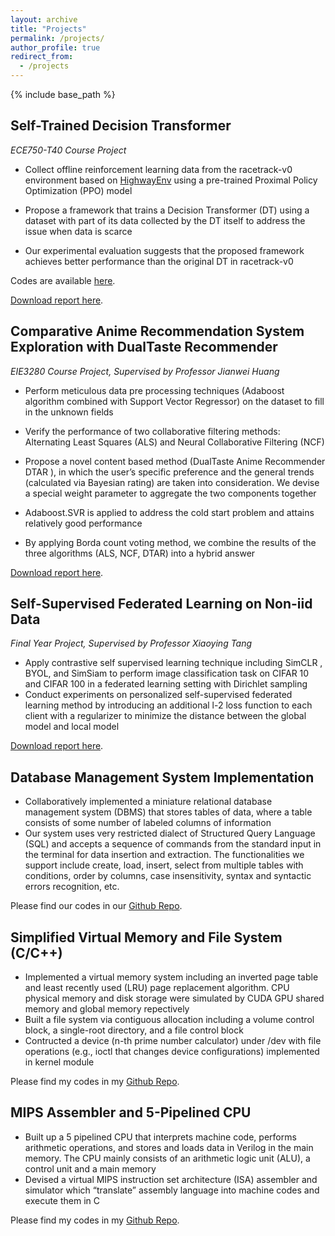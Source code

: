 ```yaml
---
layout: archive
title: "Projects"
permalink: /projects/
author_profile: true
redirect_from:
  - /projects
---
```


{% include base_path %}
## Self-Trained Decision Transformer

_ECE750-T40 Course Project_

* Collect offline reinforcement learning data from the racetrack-v0 environment based on [HighwayEnv](https://github.com/Farama-Foundation/HighwayEnv) using a pre-trained Proximal Policy Optimization (PPO) model

* Propose a framework that trains a Decision Transformer (DT) using a dataset with part of its data collected by the DT itself to address the issue when data is scarce

* Our experimental evaluation suggests that the proposed framework achieves better performance than the original DT in racetrack-v0

Codes are available [here](https://github.com/Tim-Lu-cuhksz/STDT). 

[Download report here](http://tim-lu-cuhksz.github.io/files/ECE_750_T40_Final_Report.pdf).


## Comparative Anime Recommendation System Exploration with DualTaste Recommender

_EIE3280 Course Project, Supervised by Professor Jianwei Huang_

* Perform meticulous data pre processing techniques (Adaboost algorithm combined with Support Vector Regressor) on the dataset to fill in the unknown fields

* Verify the performance of two collaborative filtering methods: Alternating Least Squares (ALS) and Neural Collaborative Filtering (NCF)

* Propose a novel content based method (DualTaste Anime Recommender DTAR ), in which the
user’s specific preference and the general trends (calculated via Bayesian rating) are taken into consideration. We devise a special weight parameter to aggregate the two components together

* Adaboost.SVR is applied to address the cold start problem and attains relatively good performance

* By applying Borda count voting method, we combine the results of the three algorithms (ALS, NCF, DTAR) into a hybrid answer


[Download report here](http://tim-lu-cuhksz.github.io/files/EIE3280.pdf).

## Self-Supervised Federated Learning on Non-iid Data
_Final Year Project, Supervised by Professor Xiaoying Tang_

* Apply contrastive self supervised learning technique including SimCLR , BYOL, and SimSiam to perform image classification task on CIFAR 10 and CIFAR 100 in a federated learning setting with Dirichlet sampling
* Conduct experiments on personalized self-supervised federated learning method by introducing an additional l-2 loss function to each client with a regularizer to minimize the distance between the global model and local model

[Download report here](http://tim-lu-cuhksz.github.io/files/FYP.pdf).

## Database Management System Implementation
* Collaboratively implemented a miniature relational database management system (DBMS) that stores tables of data, where a table consists of some number of labeled columns of information
* Our system uses very restricted dialect of Structured Query Language (SQL) and accepts a sequence of commands from the standard input in the terminal for data insertion and extraction. The functionalities we support include create, load, insert, select from multiple tables with conditions, order by columns, case insensitivity, syntax and syntactic errors recognition, etc.

Please find our codes in our [Github Repo](https://github.com/CSC3170-2022Fall/project-microhard).

## Simplified Virtual Memory and File System (C/C++)

* Implemented a virtual memory system including an inverted page table and least recently used (LRU) page replacement algorithm. CPU physical memory and disk storage were simulated by CUDA GPU shared memory and global memory repectively
* Built a file system via contiguous allocation including a volume control block, a single-root directory, and a file control block
* Contructed a device (n-th prime number calculator) under /dev with file operations (e.g., ioctl that changes device configurations) implemented in kernel module

Please find my codes in my [Github Repo](https://github.com/Tim-Lu-cuhksz/Operating-Systems).

## MIPS Assembler and 5-Pipelined CPU
* Built up a 5 pipelined CPU that interprets machine code, performs arithmetic operations, and stores and loads data in Verilog in the main memory. The CPU mainly consists of an arithmetic logic unit (ALU), a control unit and a main memory
* Devised a virtual MIPS instruction set architecture (ISA) assembler and simulator which “translate” assembly language into machine codes and execute them in C

Please find my codes in my [Github Repo](https://github.com/Tim-Lu-cuhksz/mips-assembler).